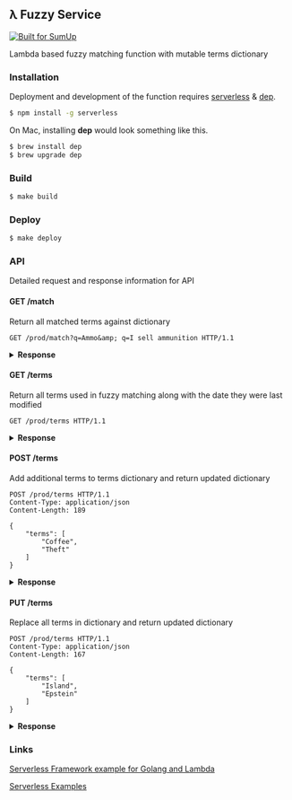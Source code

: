 ## λ Fuzzy Service
[![Built for SumUp](https://img.shields.io/badge/Built%20for%20SumUp-blue?style=flat)](http://sumup.com/)

Lambda based fuzzy matching function with mutable terms dictionary

### Installation
Deployment and development of the function requires [serverless](https://github.com/serverless/serverless) & [dep](https://github.com/golang/dep).

```bash
$ npm install -g serverless
```

On Mac, installing **dep** would look something like this.

```bash
$ brew install dep
$ brew upgrade dep
```

### Build
```bash
$ make build
```

### Deploy
```bash
$ make deploy
```

### API
Detailed request and response information for API


#### GET /match
Return all matched terms against dictionary
```http
GET /prod/match?q=Ammo&amp; q=I sell ammunition HTTP/1.1
```

<details>
<summary><strong>Response</strong></summary>

```js
[
    {
        "query": "Ammo",
        "terms": [
            "Ammo",
            "Ammunition"
        ]
    }
]
``` 
</details>



#### GET /terms
Return all terms used in fuzzy matching along with the date they were last modified

```http
GET /prod/terms HTTP/1.1
```

<details>
<summary><strong>Response</strong></summary>

```js
{
    "modified": 1572891670,
    "terms": [
        "420",
        "Adult",
        "Airline",
        "Ammo"
        ...
    ]
}
```
</details>

#### POST /terms
Add additional terms to terms dictionary and return updated dictionary

```http
POST /prod/terms HTTP/1.1
Content-Type: application/json
Content-Length: 189

{
    "terms": [
        "Coffee",
        "Theft"
    ]
}
```

<details>
<summary><strong>Response</strong></summary>

```js
{
    "modified": 1572893178,
    "terms": [
        "420",
        "Adult",
        "Airline",
        "Ammo",
        ...
        "Coffee",
        "Theft"
    ]
}
```
</details>

#### PUT /terms
Replace all terms in dictionary and return updated dictionary

```http
POST /prod/terms HTTP/1.1
Content-Type: application/json
Content-Length: 167

{
    "terms": [
        "Island",
        "Epstein"
    ]
}
```

<details>
<summary><strong>Response</strong></summary>

```js
{
    "modified": 1572893446,
    "terms": [
        "Island",
        "Epstein"
    ]
}
``` 
</details>
    
### Links

[Serverless Framework example for Golang and Lambda](https://serverless.com/blog/framework-example-golang-lambda-support/)

[Serverless Examples](https://github.com/serverless/examples)
